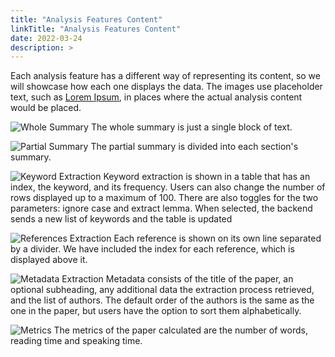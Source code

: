 ```yaml
---
title: "Analysis Features Content"
linkTitle: "Analysis Features Content"
date: 2022-03-24
description: > 
---
```

Each analysis feature has a different way of representing its content, so we will showcase how each one displays the data. The images use placeholder text, such as [Lorem Ipsum](https://www.lipsum.com/), in places where the actual analysis content would be placed.

![Whole Summary](/images/analysis_features/whole_summary.png "Whole Summary")
The whole summary is just a single block of text.

![Partial Summary](/images/analysis_features/partial_summary.png "Partial Summary")
The partial summary is divided into each section's summary.

![Keyword Extraction](/images/analysis_features/keywords_extraction.png "Keyword Extraction")
Keyword extraction is shown in a table that has an index, the keyword, and its frequency. Users can also change the number of rows displayed up to a maximum of 100. There are also toggles for the two parameters: ignore case and extract lemma. When selected, the backend sends a new list of keywords and the table is updated

![References Extraction](/images/analysis_features/refs_extraction.png "References Extraction")
Each reference is shown on its own line separated by a divider. We have included the index for each reference, which is displayed above it.

![Metadata Extraction](/images/analysis_features/metadata_extraction.png "Metadata Extraction")
Metadata consists of the title of the paper, an optional subheading, any additional data the extraction process retrieved, and the list of authors. The default order of the authors is the same as the one in the paper, but users have the option to sort them alphabetically.

![Metrics](/images/analysis_features/metrics.png "Metrics")
The metrics of the paper calculated are the number of words, reading time and speaking time.
